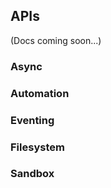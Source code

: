## APIs

(Docs coming soon...)

### Async

### Automation

### Eventing

### Filesystem

### Sandbox

